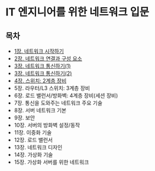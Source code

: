 # IT 엔지니어를 위한 네트워크 입문

## 목차

- [1장. 네트워크 시작하기](./contents/chapter01.md)
- [2장. 네트워크 연결과 구성 요소](./contents/chapter02.md)
- [3장. 네트워크 통신하기(1)](./contents/chapter03-1.md)
- [3장. 네트워크 통신하기(2)](./contents/chapter03-2.md)
- [4장. 스위치: 2계층 장비](./contents/chapter04.md)
- 5장. 라우터/L3 스위치: 3계층 장비
- 6장. 로드 밸런서/방화벽: 4계층 장비(세션 장비)
- 7장. 통신을 도와주는 네트워크 주요 기술
- 8장. 서버 네트워크 기본
- 9장. 보안
- 10장. 서버의 방화벽 설정/동작
- 11장. 이중화 기술
- 12장. 로드 밸런서
- 13장. 네트워크 디자인
- 14장. 가상화 기술
- 15장. 가상화 서버를 위한 네트워크
